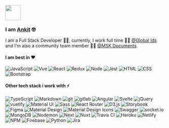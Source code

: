 <img src="https://emojis.slackmojis.com/emojis/images/1536351075/4594/blob-wave.gif?1536351075" width="48" style="margin-bottom: -4px"/>

### I am [Ankit](https://ankitpandit.xyz/) 🤓

I am a Full Stack Developer 👨‍💻, currently, I work full time 👨‍💼 [@Global Ids](https://www.globalids.com/) and I'm also a community team member 🙍‍♂️ [@MSK Documents](https://github.com/MSK-Documents).

#### I am best in ❤

<p>
<img alt="JavaScript" src="https://img.shields.io/badge/-JavaScript-505050?style=flat&logo=JavaScript&logoColor=F7DF1E" />
<img alt="Vue" src="https://img.shields.io/badge/-Vue-4FC08D?style=flat&logo=vue.js&logoColor=white" />
<img alt="React" src="https://img.shields.io/badge/-React-61DAFB?style=flat&logo=react&logoColor=white" />
<img alt="Redux" src="https://img.shields.io/badge/-Redux-764ABC?style=flat&logo=redux&logoColor=white" />
<img alt="Node" src="https://img.shields.io/badge/-Node-339933?style=flat&logo=node.js&logoColor=white" />
<img alt="Jest" src="https://img.shields.io/badge/-Jest-C21325?style=flat&logo=jest&logoColor=white" />
<img alt="HTML" src="https://img.shields.io/badge/-HTML-E34F26?style=flat&logo=Html5&logoColor=white" />
<img alt="CSS" src="https://img.shields.io/badge/-CSS-1572B6?style=flat&logo=css3&logoColor=white" />
<img alt="Bootstrap" src="https://img.shields.io/badge/-Bootstrap-563D7C?style=flat&logo=bootstrap&logoColor=white" />
</p>

#### Other tech stack i work with ⚡

<p>
<img alt="TypeScript" src="https://img.shields.io/badge/-TypeScript-007ACC?style=flat&logo=TypeScript&logoColor=white" />
<img alt="Markdown" src="https://img.shields.io/badge/-Markdown-000000?style=flat&logo=Markdown&logoColor=white" />
<img alt="git" src="https://img.shields.io/badge/-Git-F05032?style=flat&logo=git&logoColor=white" />
<img alt="gitlab" src="https://img.shields.io/badge/-Gitlab-505050?style=flat&logo=gitlab&logoColor=white" />
<img alt="Angular" src="https://img.shields.io/badge/-Angular-DD0031?style=flat&logo=angular&logoColor=white" />
<img alt="Svelte" src="https://img.shields.io/badge/-Svelte-FF3E00?style=flat&logo=svelte&logoColor=white" />
<img alt="jQuery" src="https://img.shields.io/badge/-jQuery-0769AD?style=flat&logo=jQuery&logoColor=white" />
<img alt="vuetify" src="https://img.shields.io/badge/-Vuetify-1867C0?style=flat&logo=vuetify&logoColor=white" />
<img alt="Material UI" src="https://img.shields.io/badge/-Material UI-0081CB?style=flat&logo=material-ui&logoColor=white" />
<img alt="Sass" src="https://img.shields.io/badge/-Sass-CC6699?style=flat&logo=sass&logoColor=white" />
<img alt="React Router" src="https://img.shields.io/badge/-React Router-CA4245?style=flat&logo=react-router&logoColor=white" />
<img alt="D3.js" src="https://img.shields.io/badge/-D3-F9A03C?style=flat&logo=d3.js&logoColor=white" />
<img alt="Storybook" src="https://img.shields.io/badge/-Storybook-FF4785?style=flat&logo=storybook&logoColor=white" />
<img alt="Figma" src="https://img.shields.io/badge/-Figma-F24E1E?style=flat&logo=figma&logoColor=white" />
<img alt="Material Design" src="https://img.shields.io/badge/-Material Design-757575?style=flat&logo=material-design&logoColor=white" />
<img alt="Material Design Icons" src="https://img.shields.io/badge/-Material Design Icons-2196F3?style=flat&logo=material-design-icons&logoColor=white" />
<img alt="Swagger" src="https://img.shields.io/badge/-Swagger-85EA2D?style=flat&logo=swagger&logoColor=white" />
<img alt="socket.io" src="https://img.shields.io/badge/-Socket.io-010101?style=flat&logo=socket.io&logoColor=white" />
<img alt="MongoDB" src="https://img.shields.io/badge/-MongoDB-47A248?style=flat&logo=mongodb&logoColor=white" />
<img alt="Nodemon" src="https://img.shields.io/badge/-Nodemon-76D04B?style=flat&logo=nodemon&logoColor=white" />
<img alt="Next" src="https://img.shields.io/badge/-Next-000000?style=flat&logo=Next.js&logoColor=white" />
<img alt="Nuxt" src="https://img.shields.io/badge/-Nuxt-00C58E?style=flat&logo=Nuxt.js&logoColor=white" />
<img alt="Travis CI" src="https://img.shields.io/badge/-Travis CI-3EAAAF?style=flat&logo=Travis-CI&logoColor=white" />
<img alt="Heroku" src="https://img.shields.io/badge/-Heroku-430098?style=flat&logo=heroku&logoColor=white" />
<img alt="Netlify" src="https://img.shields.io/badge/-Netlify-00C7B7?style=flat&logo=netlify&logoColor=white" />
<img alt="NPM" src="https://img.shields.io/badge/-NPM-CB3837?style=flat&logo=npm&logoColor=white" />
<img alt="Firebase" src="https://img.shields.io/badge/-Firebase-FFCA28?style=flat&logo=firebase&logoColor=white" />
<img alt="Python" src="https://img.shields.io/badge/-Python-3776AB?style=flat&logo=python&logoColor=white" />
<img alt="Jira" src="https://img.shields.io/badge/-Jira-0052CC?style=flat&logo=jira&logoColor=white" />
</p>
